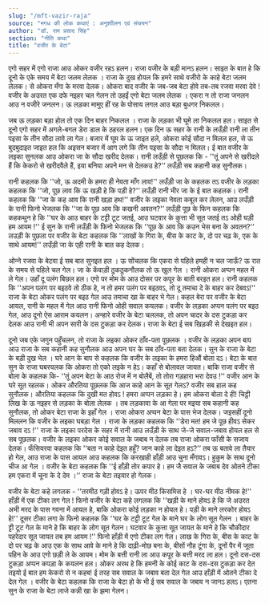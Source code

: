 ```yaml
---
slug: "/mft-vazir-raja"
source: "मगध की लोक कथाएं : अनुशाीलन एवं संचयन"
author: "डॉ. राम प्रसाद सिंह"
section: "नीति कथा"
title: "वजीर के बेटा"
---
```

एगो सहर में एगो राजा आउ ओकर वजीर रहऽ हलन। राजा वजीर के बड़ी मानऽ हलन। साइत के बात हे कि दूनो के एके समय में बेटा जलम लेलक । राजा के दुख होयल कि हमरे साथे वजीरो के काहे बेटा जलम लेलक। से ओकरा मँगा के मरवा देलक। ओकरा बाद वजीर के जब-जब बेटा होवे तब-तब रजवा मरवा देवे ! वजीर के अउरत एक दफे नइहर चल गेलन तो उहईं एगो बेटा जलम लेलक । एकरा न तो राजा जनलन आउ न वजीरे जनलन। ऊ लड़का मामुए हीं रह के पोसाय लगल आउ बड़ा बुधगर निकलल।
 
जब ऊ लड़का बड़ा होल तो एक दिन बाहर निकलल । राजा के लड़का भी घूमे ला निकलल हल। साइत से दूनो एगो सहर में अगले-बगल डेरा डाल के ठहरल हलन। एक दिन ऊ सहर के रानी के लउँड़ी रानी ला तीन पइसा के तीन सौदा लावे ला गेल। बजार में घूम के ऊ जाइत हले, ओकरा कोई सौदा न मिलल हल, से ऊ बुदबुदाइत जाइत हल कि अइसन बजार में आग लगे कि तीन पइसा के सौदा न मिलल। ई बात वजीर के लइका सुनलक आउ ओकरा जा के सौदा खरीद देलक। रानी लउँड़ी से पूछलक कि - ''तूं अपने से खरीदले हैं कि केकरो से खरीदवैले हैं, इया बनिया अपने मन से देलकउ हे?'’ लउँड़ी सब कहानी कह सुनौलक। 

रानी कहलक कि ''जो, ऊ अदमी के हमरा ही नेवता माँग लाव!'' लउँड़ी जा के कहलक तऽ वजीर के लड़का कहलक कि ''जो, पूछ लाव कि ऊ खड़ी हे कि पड़ी हे?'’ लउँड़ी रानी भीर जा के ई बात कहलक। रानी कहलक कि ''जा के कह आव कि रानी खड़ा हथ!'' वजीर के लइका नेवता कबूल कर लेलन, आउ लउँड़ी के रानी फिनो भेजलक कि ''जा के पूछ आव कि कखनी अवतन?'’ लउँड़ी पूछ के फिन कहलक कि कहकथुन हे कि ''घर के आउ बाहर के टट्टी टूट जतई, आउ घटवार के कुत्ता भी सूत जतई तऽ ओही घड़ी हम आयम !'' ई सुन के रानी लउँड़ी के फिनो भेजलक कि ''पूछ के आव कि कउन भेस बना के अवतन?'’ लउड़ी के पुछला पर वजीर के बेटा कहलक कि ''लाखों के गिरा के, बीस के काट के, दो पर चढ़ के, एक के साथे आयम!'' लउँड़ी जा के एही रानी के बात कह देलक।
 
ओन्‍ने रजवा के बेटवा ई सब बात सुनइत हल । ऊ सोंचलक कि एकरा से पहिले हमही न चल जाऊँ? ऊ रात के समय से पहिले चल गेल। जा के केंवाड़ी ठुकठुकनौलक तो ऊ खुल गेल । रानी ओकरा अप्पन महल में ले गेल। उहाँ दू पलंग बिछल हल। एगो पर मोम के आउ दोसर पर कपूर के बाती बरइत हल। रानी कहलक कि ''अपन पलंग पर बइठवे तो ठीक हे, न तो हमर पलंग पर बइठवऽ, तो दू तमाचा दे के बाहर कर देबवऽ!'' राजा के बेटा ओकर पलंग पर बइठ गेल आउ तमाचा खा के बाहर भे गेल। कहल बेरा पर वजीर के बेटा आयल, रानी के महल में गेल आउ रानी फिनो ओही सवाल कयलक। वजीर के लड़का अप्पन पलंग पर बइठ गेल, आउ दूनो ऐस आराम कयलन। अन्हारे वजीर के बेटा चललक, तो अपन चादर के दस टुकड़ा कर देलक आउ रानी भी अपन सारी के दस टुकड़ा कर देलक। राजा के बेटा ई सब खिड़की से देखइत हल। 

दूनो जब एके जगुन पहुँचलन, तो राजा के लइका ओकर ठाँव-पता पूछलक । वजीर के लड़का अपन बाप आउ राजा के सब कहानी कह सुनौलक आउ अपन घर के सब ठाँव-पता बता देलक। सुन के राजा के बेटा के बड़ी दुख भेल । घरे आन के बाप से कहलक कि वजीर के लइका के हमरा हिऔं बोला दऽ। बेटा के बात सुन के राजा घबरयलक कि ओकरा तो एको लइके न हेऽ। कहाँ से बोलावल जायत। बाकि राजा वजीर से बोला के कहलक कि- '’तूं अपन बेटा के आठ रोज में न बोलैबें, तो तोरा गड़हारा भरा देवउ !'' वजीर आन के घरे सूत रहलक। ओकर औरतिया पूछलक कि आज काहे आन के सूत गेलऽ? वजीर सब हाल कह सुनौलक। औरतिया कहलक कि दुखी मत होवऽ ! हमरा अप्पन लड़का हे। हम ओकरा बोला दे ही! चिट्ठी लिख के ऊ नइहर से लड़का के बोला लेलक । तब लड़कावा के आ गेला पर मइया सब कहानी कह सुनौलक, तो ओकर बेटा राजा के इहाँ गेल । राजा ओकरा अप्पन बेटा के पास भेज देलक। जइसहीं दूनो मिललन कि वजीर के लइका घबड़ा गेल । राजा के लड़का कहलक कि ''डेरा मत! हम जे पूछ हीवऽ सेकर जबाव  दऽ !'' राजा के लइका परदेस के सहर में रानी आउ लउँड़ी के साथ जे-जे सवाल-जबाव होयल हल से सब पूछलक। वजीर के लइका ओकर कोई सवाल के जबाब न देलक तब राजा ओकरा फाँसी के सजाय देलक। फँसियरवा कहलक कि ''बता न काहे देइत हहूँ? जान काहे ला देइत हऽ?'’ तब ऊ बतावे ला तैयार हो गेल, आउ राजा के पास आयल आउ कहलक कि करखाही हाँड़ी आउ चुना मँगावऽ। हुकुम के साथ दूनो चीज आ गेल । वजीर के बेटा कहलक कि ''ई हाँड़ी तोर कपार हे। हम जै सवाल के जबाब देव ओतने टीका हम एकरा में चूना के दे देम ।'’ राजा के बेटा तइयार हो गेलक। 

वजीर के बेटा कहे लगलक - ''तरमीठ गड़ी होवऽ हे। ऊपर मीठ किसमिस हे । घर-घर मीठ नीमक हे!'' हाँड़ी में एक टीका लग गेल ! फिनो वजीर के बेटा कहे लगलक कि ''खड़ी के माने होवऽ हे कि जे अउरत अभी मरद के पास गवना में आयल हे, बाकि ओकरा कोई लड़का न होयल हे। पड़ी के माने लरकोर होवऽ हे!'' दूसर टीका लगा के फिनो कहलक कि ''घर के टट्टी टूट गेल के माने घर के लोग सूत गेलन । बाहर के ट्टी टूट गेल के माने हे कि बाहर के लोग सूत गेलन। घटवार के कुत्ता सूत जायत के माने हे कि चौकीदार पहरेदार सूत जायत तब हम आयम !'’ फिनो हाँड़ी में एगो टीका लग गेल। लाख के गिरा के, बीस के काट के दो पर चढ़ के आउ एक के साथ आवे के माने हे कि दाढ़ी-मोछ बना के, बीसों नौह टूंगा के, दूनों पैर में जूता पहिन के आउ एगो छड़ी ले के आयम। मोम के बत्ती रानी ला आउ कपूर के बत्ती मरद ला हल। दूनो दस-दस टुकड़ा अप्पन कपड़ा के कयलन हल। ओकर अरथ हे कि हमनी के कोई काट के दस-दस टुकड़ा कर देत तइयो ई बात हम केकरो से न कहब! ई तरह सब सवाल के जबाव बता देल गेल आउ हाँड़ी में ओतने टीका दे देल गेल । वजीर के बेटा कहलक कि राजा के बेटा हो के भी ई सब सवाल के जबाव न जानऽ हलऽ। एतना सुन के राजा के बेटा लाजे कन्नी खा के झमा गेलन। 
